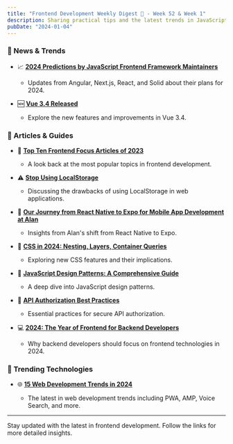 ```yaml
---
title: "Frontend Development Weekly Digest 🌸 - Week 52 & Week 1"
description: Sharing practical tips and the latest trends in JavaScript
pubDate: "2024-01-04"
---
```


### 🌟 News & Trends

- 📈 **[2024 Predictions by JavaScript Frontend Framework Maintainers](https://thenewstack.io/2024-predictions-by-javascript-frontend-framework-maintainers/)**

  - Updates from Angular, Next.js, React, and Solid about their plans for 2024.

- 🆕 **[Vue 3.4 Released](https://blog.vuejs.org/posts/vue-3-4)**

  - Explore the new features and improvements in Vue 3.4.

### 📝 Articles & Guides

- 🏅 **[Top Ten Frontend Focus Articles of 2023](https://frontendfoc.us/issues/624)**

  - A look back at the most popular topics in frontend development.

- ⚠️ **[Stop Using LocalStorage](https://medium.com/@julienetienne/stop-using-localstorage-64a6d6805da8)**

  - Discussing the drawbacks of using LocalStorage in web applications.

- 📱 **[Our Journey from React Native to Expo for Mobile App Development at Alan](https://medium.com/alan/our-journey-from-react-native-to-expo-for-mobile-app-development-at-alan-%EF%B8%8F-3b1569e8ab7c)**

  - Insights from Alan's shift from React Native to Expo.

- 🎨 **[CSS in 2024: Nesting, Layers, Container Queries](https://www.builder.io/blog/css-2024-nesting-layers-container-queries)**

  - Exploring new CSS features and their implications.

- 🧩 **[JavaScript Design Patterns: A Comprehensive Guide](https://dev.to/topefasasi/js-design-patterns-a-comprehensive-guide-h3m)**

  - A deep dive into JavaScript design patterns.

- 🔐 **[API Authorization Best Practices](https://www.permit.io/blog/api-authorization-best-practices)**

  - Essential practices for secure API authorization.

- 💻 **[2024: The Year of Frontend for Backend Developers](https://dev.to/opensourcee/2024-is-the-year-of-frontend-for-backend-ffb-6fg)**

  - Why backend developers should focus on frontend technologies in 2024.

### 🚀 Trending Technologies

- 🌐 **[15 Web Development Trends in 2024](https://www.webskitters.com/blog/15-web-development-trends)**

  - The latest in web development trends including PWA, AMP, Voice Search, and more.

---

Stay updated with the latest in frontend development. Follow the links for more detailed insights.
